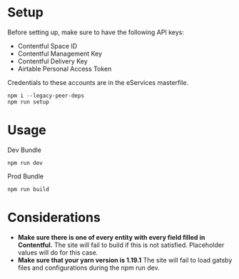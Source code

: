 # Setup
Before setting up, make sure to have the following API keys:
* Contentful Space ID
* Contentful Management Key
* Contentful Delivery Key
* Airtable Personal Access Token

Credentials to these accounts are in the eServices masterfile.

```
npm i --legacy-peer-deps
npm run setup
```

# Usage
Dev Bundle
```
npm run dev
```
Prod Bundle
```
npm run build
```

# Considerations
* **Make sure there is one of every entity with every field filled in Contentful.** The site will fail to build if this is not satisfied. Placeholder values will do for this case.
* **Make sure that your yarn version is 1.19.1** The site will fail to load gatsby files and configurations during the npm run dev.
